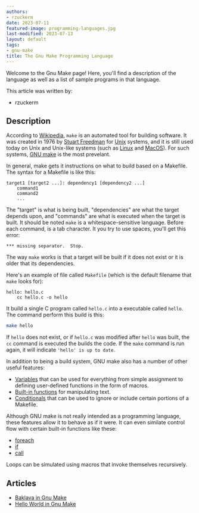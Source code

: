 ```yaml
---
authors:
- rzuckerm
date: 2023-07-11
featured-image: programming-languages.jpg
last-modified: 2023-07-13
layout: default
tags:
- gnu-make
title: The Gnu Make Programming Language
---
```


Welcome to the Gnu Make page! Here, you'll find a description of the language as well as a list of sample programs in that language.

This article was written by:

- rzuckerm

## Description

According to [Wikipedia][1], `make` is an automated tool for building software.
It was created in 1976 by [Stuart Freedman][2] for [Unix][3] systems, and it is
still used today on Unix and Unix-like systems (such as [Linux][4] and
[MacOS][5]). For such systems, [GNU make][6] is the most prevelant.

In general, make gets it instructions on what to build based on a Makefile.
The syntax for a Makefile is like this:

```make
target1 [target2 ...]: dependency1 [dependency2 ...]
    command1
    command2
    ...
```

The "target" is what is being built, "dependencies" are what the target
depends upon, and "commands" are what is executed when the target is built.
It should be noted `make` is a whitespace-sensitive language. Before each
command, is a tab character. It you try to use spaces, you'll get this error:

```
*** missing separator.  Stop.
```

The way `make` works is that a target will be built if it does not exist
or it is older that its dependencies.

Here's an example of file called `Makefile` (which is the default filename
that `make` looks for):

```make
hello: hello.c
    cc hello.c -o hello
```

It build a single C program called `hello.c` into a executable called `hello`.
The command perform this build is this:

```bash
make hello
```

If `hello` does not exist, or if `hello.c` was modified after `hello` was
built, the `cc` command is executed the builds the code. If the `make` command
is run again, it will indicate `'hello' is up to date`.

In addition to being a build system, GNU make also has a number of other
useful features:

* [Variables][7] that can be used for everything from simple assignment
  to defining user-defined functions in the form of macros.
* [Built-in functions][8] for manipulating text.
* [Conditionals][9] that can be used to ignore or include certain portions
  of a Makefile.

Although GNU make is not really intended as a programming language, these
features allow it to behave as if it were. It can even similate control
flow with certain built-in functions like these:

* [foreach][10]
* [if][11]
* [call][12]

Loops can be simulated using macros that invoke themselves recursively.

[1]: https://en.wikipedia.org/wiki/Make_(software)
[2]: https://en.wikipedia.org/wiki/Stuart_Feldman
[3]: https://en.wikipedia.org/wiki/Unix
[4]: https://en.wikipedia.org/wiki/Linux
[5]: https://en.wikipedia.org/wiki/MacOS
[6]: https://www.gnu.org/software/make/
[7]: https://www.gnu.org/software/make/manual/html_node/Using-Variables.html
[8]: https://www.gnu.org/software/make/manual/html_node/Functions.html
[9]: https://www.gnu.org/software/make/manual/html_node/Conditionals.html
[10]: https://www.gnu.org/software/make/manual/html_node/Foreach-Function.html
[11]: https://www.gnu.org/software/make/manual/html_node/Conditional-Functions.html#index-if-1
[12]: https://www.gnu.org/software/make/manual/html_node/Call-Function.html


## Articles

- [Baklava in Gnu Make](https://sampleprograms.io/projects/baklava/gnu-make)
- [Hello World in Gnu Make](https://sampleprograms.io/projects/hello-world/gnu-make)
